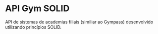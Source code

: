 # API Gym SOLID
API de sistemas de academias filiais (similiar ao Gympass) desenvolvido utilizando princípios SOLID.
